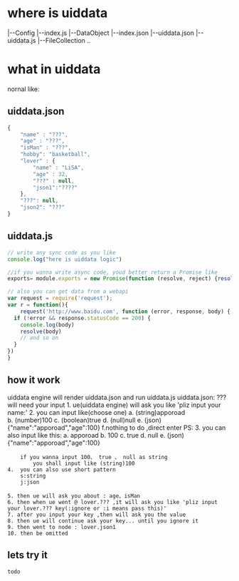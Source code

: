 # where is uiddata

|--Config
    |--index.js
|--DataObject
    |--index.json
    |--uiddata.json
    |--uiddata.js
|--FileCollection
    ..


# what in uiddata
nornal like:
## uiddata.json
```javascript
{
    "name" : "???",
    "age" : "???",
    "isMan" : "???",
    "hobby": "basketball",
    "lover" : {
        "name" : "LiSA",
        "age" : 32,
        "???" : null,
        "json1":"????"
    },
    "???": null,
    "json2": "???"
}
```
## uiddata.js
```javascript
// write any sync code as you like
console.log("here is uiddata logic")

//if you wanna write async code, youd better return a Promise like 
exports= module.exports = new Promise(function (resolve, reject) {resolve("result")})

// also you can get data from a webapi
var request = require('request');
var r = function(){
    request('http://www.baidu.com', function (error, response, body) {
  if (!error && response.statusCode == 200) {
    console.log(body) 
    resolve(body)
    // and so on
  }
})
}

```

## how it work
uiddata engine will render uiddata.json and run uiddata.js
uiddata.json: ??? will need your input
    1. ue(uiddata engine) will ask you like 'pliz input your name:'
    2. you can input like(choose one)
        a.    (string)apporoad  
        b.    (number)100 
        c.    (boolean)true
        d.    (null)null
        e.    (json){"name":"apporoad","age":100}
        f.nothing to do ,direct enter
        PS: 
    3. you can also input like this:
        a.  apporoad
        b.  100
        c.  true
        d.  null
        e.  (json){"name":"apporoad","age":100}

        if you wanna input 100、 true 、 null as string
            you shall input like (string)100
    4.  you can also use short pattern
        s:string
        j:json

    5. then ue will ask you about : age、isMan
    6. then when ue went @ lover.??? ,it will ask you like 'pliz input your lover.??? key(:ignore or :i means pass this)'
    7. after you input your key ,then will ask you the value
    8. then ue will continue ask your key... until you ignore it 
    9. then went to node : lover.json1
    10. then be omitted

## lets try it
    todo 